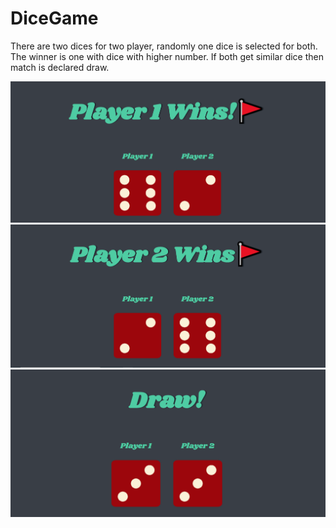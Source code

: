 # DiceGame

There are two dices for two player, randomly one dice is selected for both. The winner is one with dice with higher number. If both get similar dice then match is declared draw.

![alt text](images/Player%201%20wins.png)
![alt text](images/Player%202%20wins.png)
![alt text](images/Draw.png)

